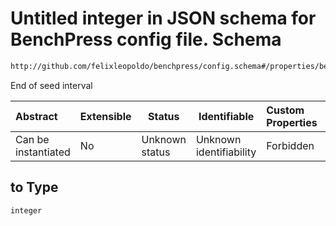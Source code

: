 # Untitled integer in JSON schema for BenchPress config file. Schema

```txt
http://github.com/felixleopoldo/benchpress/config.schema#/properties/benchmark_setup/properties/seed_range/properties/to
```

End of seed interval


| Abstract            | Extensible | Status         | Identifiable            | Custom Properties | Additional Properties | Access Restrictions | Defined In                                                               |
| :------------------ | ---------- | -------------- | ----------------------- | :---------------- | --------------------- | ------------------- | ------------------------------------------------------------------------ |
| Can be instantiated | No         | Unknown status | Unknown identifiability | Forbidden         | Allowed               | none                | [config.schema.json\*](../out/config.schema.json "open original schema") |

## to Type

`integer`

